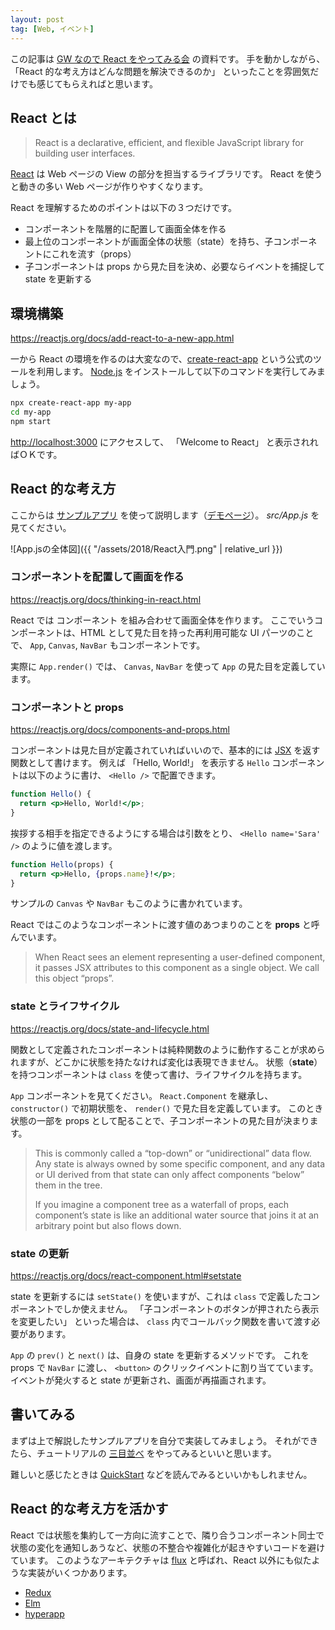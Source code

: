 ```yaml
---
layout: post
tag: [Web, イベント]
---
```


この記事は [GW なので React をやってみる会](https://prog-g.connpass.com/event/86721/) の資料です。
手を動かしながら、 「React 的な考え方はどんな問題を解決できるのか」 といったことを雰囲気だけでも感じてもらえればと思います。

## React とは

> React is a declarative, efficient, and flexible JavaScript library for building user interfaces.

[React](https://github.com/facebook/react/) は Web ページの View の部分を担当するライブラリです。
React を使うと動きの多い Web ページが作りやすくなります。

React を理解するためのポイントは以下の３つだけです。

- コンポーネントを階層的に配置して画面全体を作る
- 最上位のコンポーネントが画面全体の状態（state）を持ち、子コンポーネントにこれを流す（props）
- 子コンポーネントは props から見た目を決め、必要ならイベントを捕捉して state を更新する

## 環境構築

<https://reactjs.org/docs/add-react-to-a-new-app.html>

一から React の環境を作るのは大変なので、[create-react-app](https://github.com/facebook/create-react-app) という公式のツールを利用します。
[Node.js](https://nodejs.org/ja/) をインストールして以下のコマンドを実行してみましょう。

```sh
npx create-react-app my-app
cd my-app
npm start
```

<http://localhost:3000> にアクセスして、 「Welcome to React」 と表示されればＯＫです。

## React 的な考え方

ここからは [サンプルアプリ](https://github.com/ahuglajbclajep/react-sandbox/tree/master/change-color) を使って説明します（[デモページ](https://ahuglajbclajep.github.io/react-sandbox/change-color/)）。
_src/App.js_ を見てください。

![App.jsの全体図]({{ "/assets/2018/React入門.png" | relative_url }})

### コンポーネントを配置して画面を作る

<https://reactjs.org/docs/thinking-in-react.html>

React では コンポーネント を組み合わせて画面全体を作ります。
ここでいうコンポーネントは、HTML として見た目を持った再利用可能な UI パーツのことで、 `App`, `Canvas`, `NavBar` もコンポーネントです。

実際に `App.render()` では、 `Canvas`, `NavBar` を使って `App` の見た目を定義しています。

### コンポーネントと props

<https://reactjs.org/docs/components-and-props.html>

コンポーネントは見た目が定義されていればいいので、基本的には [JSX](https://reactjs.org/docs/introducing-jsx.html) を返す関数として書けます。
例えば 「Hello, World!」 を表示する `Hello` コンポーネントは以下のように書け、 `<Hello />` で配置できます。

```jsx
function Hello() {
  return <p>Hello, World!</p>;
}
```

挨拶する相手を指定できるようにする場合は引数をとり、 `<Hello name='Sara' />` のように値を渡します。

```jsx
function Hello(props) {
  return <p>Hello, {props.name}!</p>;
}
```

サンプルの `Canvas` や `NavBar` もこのように書かれています。

React ではこのようなコンポーネントに渡す値のあつまりのことを **props** と呼んでいます。

> When React sees an element representing a user-defined component, it passes JSX attributes to this component as a single object. We call this object “props”.

### state とライフサイクル

<https://reactjs.org/docs/state-and-lifecycle.html>

関数として定義されたコンポーネントは純粋関数のように動作することが求められますが、どこかに状態を持たなければ変化は表現できません。
状態（**state**）を持つコンポーネントは `class` を使って書け、ライフサイクルを持ちます。

`App` コンポーネントを見てください。
`React.Component` を継承し、 `constructor()` で初期状態を、 `render()` で見た目を定義しています。
このとき状態の一部を props として配ることで、子コンポーネントの見た目が決まります。

> This is commonly called a “top-down” or “unidirectional” data flow. Any state is always owned by some specific component, and any data or UI derived from that state can only affect components “below” them in the tree.
>
> If you imagine a component tree as a waterfall of props, each component’s state is like an additional water source that joins it at an arbitrary point but also flows down.

### state の更新

<https://reactjs.org/docs/react-component.html#setstate>

state を更新するには `setState()` を使いますが、これは `class` で定義したコンポーネントでしか使えません。
「子コンポーネントのボタンが押されたら表示を変更したい」 といった場合は、 `class` 内でコールバック関数を書いて渡す必要があります。

`App` の `prev()` と `next()` は、自身の state を更新するメソッドです。
これを props で `NavBar` に渡し、 `<button>` のクリックイベントに割り当てています。
イベントが発火すると state が更新され、画面が再描画されます。

## 書いてみる

まずは上で解説したサンプルアプリを自分で実装してみましょう。
それができたら、チュートリアルの [三目並べ](https://reactjs.org/tutorial/tutorial.html) をやってみるといいと思います。

難しいと感じたときは [QuickStart](https://reactjs.org/docs/hello-world.html) などを読んでみるといいかもしれません。

## React 的な考え方を活かす

React では状態を集約して一方向に流すことで、隣り合うコンポーネント同士で状態の変化を通知しあうなど、状態の不整合や複雑化が起きやすいコードを避けています。
このようなアーキテクチャは [flux](http://facebook.github.io/flux/) と呼ばれ、React 以外にも似たような実装がいくつかあります。

- [Redux](https://redux.js.org/)
- [Elm](http://elm-lang.org/)
- [hyperapp](https://hyperapp.js.org/)
